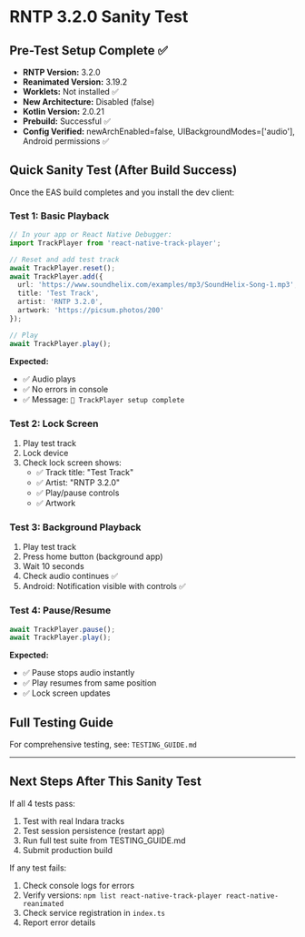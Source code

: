 # RNTP 3.2.0 Sanity Test

## Pre-Test Setup Complete ✅

- **RNTP Version:** 3.2.0
- **Reanimated Version:** 3.19.2
- **Worklets:** Not installed ✅
- **New Architecture:** Disabled (false)
- **Kotlin Version:** 2.0.21
- **Prebuild:** Successful ✅
- **Config Verified:** newArchEnabled=false, UIBackgroundModes=['audio'], Android permissions ✅

## Quick Sanity Test (After Build Success)

Once the EAS build completes and you install the dev client:

### Test 1: Basic Playback
```typescript
// In your app or React Native Debugger:
import TrackPlayer from 'react-native-track-player';

// Reset and add test track
await TrackPlayer.reset();
await TrackPlayer.add({
  url: 'https://www.soundhelix.com/examples/mp3/SoundHelix-Song-1.mp3',
  title: 'Test Track',
  artist: 'RNTP 3.2.0',
  artwork: 'https://picsum.photos/200'
});

// Play
await TrackPlayer.play();
```

**Expected:**
- ✅ Audio plays
- ✅ No errors in console
- ✅ Message: `🎵 TrackPlayer setup complete`

### Test 2: Lock Screen
1. Play test track
2. Lock device
3. Check lock screen shows:
   - ✅ Track title: "Test Track"
   - ✅ Artist: "RNTP 3.2.0"
   - ✅ Play/pause controls
   - ✅ Artwork

### Test 3: Background Playback
1. Play test track
2. Press home button (background app)
3. Wait 10 seconds
4. Check audio continues ✅
5. Android: Notification visible with controls ✅

### Test 4: Pause/Resume
```typescript
await TrackPlayer.pause();
await TrackPlayer.play();
```

**Expected:**
- ✅ Pause stops audio instantly
- ✅ Play resumes from same position
- ✅ Lock screen updates

## Full Testing Guide

For comprehensive testing, see: `TESTING_GUIDE.md`

---

## Next Steps After This Sanity Test

If all 4 tests pass:
1. Test with real Indara tracks
2. Test session persistence (restart app)
3. Run full test suite from TESTING_GUIDE.md
4. Submit production build

If any test fails:
1. Check console logs for errors
2. Verify versions: `npm list react-native-track-player react-native-reanimated`
3. Check service registration in `index.ts`
4. Report error details
